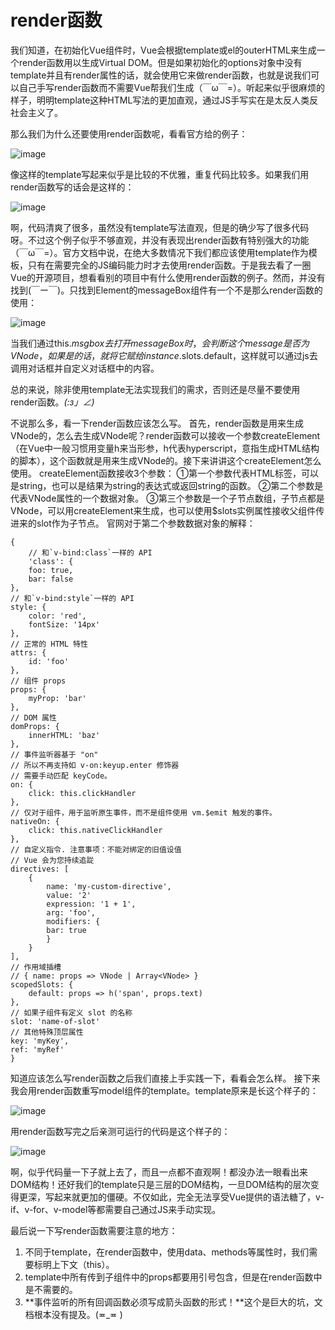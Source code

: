 # render函数

我们知道，在初始化Vue组件时，Vue会根据template或el的outerHTML来生成一个render函数用以生成Virtual DOM。但是如果初始化的options对象中没有template并且有render属性的话，就会使用它来做render函数，也就是说我们可以自己手写render函数而不需要Vue帮我们生成（￣ω￣=）。听起来似乎很麻烦的样子，明明template这种HTML写法的更加直观，通过JS手写实在是太反人类反社会主义了。

那么我们为什么还要使用render函数呢，看看官方给的例子：

![image](https://github.com/IFWEB/Share/blob/master/vue-render-function/assets/Image.png)

像这样的template写起来似乎是比较的不优雅，重复代码比较多。如果我们用render函数写的话会是这样的：

![image](https://github.com/IFWEB/Share/blob/master/vue-render-function/assets/Image%20(2).png)

啊，代码清爽了很多，虽然没有template写法直观，但是的确少写了很多代码呀。不过这个例子似乎不够直观，并没有表现出render函数有特别强大的功能（￣ω￣=）。官方文档中说，在绝大多数情况下我们都应该使用template作为模板，只有在需要完全的JS编码能力时才去使用render函数。于是我去看了一圈Vue的开源项目，想看看别的项目中有什么使用render函数的例子。然而，并没有找到(￣ー￣)。只找到Element的messageBox组件有一个不是那么render函数的使用：

![image](https://github.com/IFWEB/Share/blob/master/vue-render-function/assets/Image%20(3).png)

当我们通过this.$msgbox去打开messageBox时，会判断这个message是否为VNode，如果是的话，就将它赋给instance.$slots.default，这样就可以通过js去调用对话框并自定义对话框中的内容。

总的来说，除非使用template无法实现我们的需求，否则还是尽量不要使用render函数。_(:з」∠)_

不说那么多，看一下render函数应该怎么写。
首先，render函数是用来生成VNode的，怎么去生成VNode呢？render函数可以接收一个参数createElement（在Vue中一般习惯用变量h来当形参，h代表hyperscript，意指生成HTML结构的脚本），这个函数就是用来生成VNode的。接下来讲讲这个createElement怎么使用。
createElement函数接收3个参数：
①第一个参数代表HTML标签，可以是string，也可以是结果为string的表达式或返回string的函数。
②第二个参数是代表VNode属性的一个数据对象。
③第三个参数是一个子节点数组，子节点都是VNode，可以用createElement来生成，也可以使用$slots实例属性接收父组件传进来的slot作为子节点。
官网对于第二个参数数据对象的解释：
```
{
    // 和`v-bind:class`一样的 API
    'class': {
    foo: true,
    bar: false
},
// 和`v-bind:style`一样的 API
style: {
    color: 'red',
    fontSize: '14px'
},
// 正常的 HTML 特性
attrs: {
    id: 'foo'
},
// 组件 props
props: {
    myProp: 'bar'
},
// DOM 属性
domProps: {
    innerHTML: 'baz'
},
// 事件监听器基于 "on"
// 所以不再支持如 v-on:keyup.enter 修饰器
// 需要手动匹配 keyCode。
on: {
    click: this.clickHandler
},
// 仅对于组件，用于监听原生事件，而不是组件使用 vm.$emit 触发的事件。
nativeOn: {
    click: this.nativeClickHandler
},
// 自定义指令. 注意事项：不能对绑定的旧值设值
// Vue 会为您持续追踨
directives: [
    {
        name: 'my-custom-directive',
        value: '2'
        expression: '1 + 1',
        arg: 'foo',
        modifiers: {
        bar: true
        }
    }
],
// 作用域插槽
// { name: props => VNode | Array<VNode> }
scopedSlots: {
    default: props => h('span', props.text)
},
// 如果子组件有定义 slot 的名称
slot: 'name-of-slot'
// 其他特殊顶层属性
key: 'myKey',
ref: 'myRef'
}
```
知道应该怎么写render函数之后我们直接上手实践一下，看看会怎么样。
接下来我会用render函数重写model组件的template。template原来是长这个样子的：

![image](https://github.com/IFWEB/Share/blob/master/vue-render-function/assets/Image%20(4).png)

用render函数写完之后亲测可运行的代码是这个样子的：

![image](https://github.com/IFWEB/Share/blob/master/vue-render-function/assets/Image%20(5).png)

啊，似乎代码量一下子就上去了，而且一点都不直观啊！都没办法一眼看出来DOM结构！还好我们的template只是三层的DOM结构，一旦DOM结构的层次变得更深，写起来就更加的僵硬。不仅如此，完全无法享受Vue提供的语法糖了，v-if、v-for、v-model等都需要自己通过JS来手动实现。

最后说一下写render函数需要注意的地方：

1. 不同于template，在render函数中，使用data、methods等属性时，我们需要标明上下文（this）。
2. template中所有传到子组件中的props都要用引号包含，但是在render函数中是不需要的。
3. **事件监听的所有回调函数必须写成箭头函数的形式！**这个是巨大的坑，文档根本没有提及。(≖_≖ )
